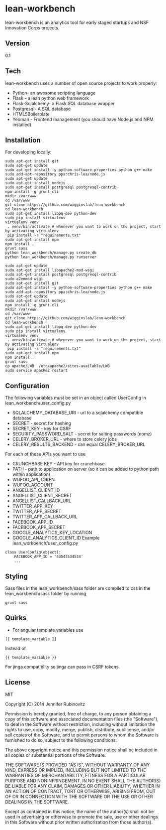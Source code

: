lean-workbench
=========

lean-workbench is an analytics tool for early staged startups and NSF Innovation Corps projects.


Version
-

0.1

Tech
-----------

lean-workbench uses a number of open source projects to work properly:

* Python- an awesome scripting language
* Flask - a lean python web framework
* Flask-Sqlalchemy- a Flask SQL database wrapper
* Postgresql- A SQL database
* HTML5Boilerplate
* Yeoman - Frontend management (you should have Node.js and NPM installed)
 
Installation
--------------
For developing locally:
```
sudo apt-get install git
sudo apt-get update
sudo apt-get install -y python-software-properties python g++ make
sudo add-apt-repository ppa:chris-lea/node.js
sudo apt-get update
sudo apt-get install nodejs
sudo apt-get install postgresql postgresql-contrib
npm install -g grunt-cli
mkdir /var/www
cd /var/www
git clone https://github.com/wigginslab/lean-workbench
cd lean-workbench
sudo apt-get install libpq-dev python-dev
sudo pip install virtualenv
virtualenv venv
 . venv/bin/activate # whenever you want to work on the project, start by activating virtualenv
 pip install -r "requirements.txt"
sudo apt-get install npm
npm install .
grunt sass
python lean_workbench/manage.py create_db
python lean_workbench/manage.py runserver 
```


```
sudo apt-get update
sudo apt-get install libapache2-mod-wsgi
sudo apt-get install postgresql postgresql-contrib 
sudo a2enmod wsgi 
sudo apt-get install git
sudo apt-get install -y python-software-properties python g++ make
sudo add-apt-repository ppa:chris-lea/node.js
sudo apt-get update
sudo apt-get install nodejs
npm install -g grunt-cli
mkdir /var/www
cd /var/www
git clone https://github.com/wigginslab/lean-workbench
cd lean-workbench
sudo apt-get install libpq-dev python-dev
sudo pip install virtualenv
virtualenv venv
 . venv/bin/activate # whenever you want to work on the project, start by activating virtualenv
 pip install -r "requirements.txt"
sudo apt-get install npm
npm install .
grunt sass
cp apache/LWB  /etc/apache2/sites-available/LWB
sudo service apache2 restart 
```
Configuration
--------------------
The following variables must be set in an object called UserConfig in lean_workbench/user_config.py

* SQLALCHEMY_DATABASE_URI - url to a sqlalchemy compatible database
* SECRET - secret for hashing
* SECRET_KEY - key for CSRF
* SECURITY_PASSWORD_SALT - secret for salting passwords (nomz)
* CELERY_BROKER_URL - where to store celery jobs
* CELERY_RESULTS_BACKEND - can equal CELERY_BROKER_URL

For each of these APIs you want to use

* CRUNCHBASE KEY - API key for crunchbase
* PATH - path to application on server (so it can be added to python path within application)
* WUFOO_API_TOKEN
* WUFOO_ACCOUNT
* ANGELLIST_CLIENT_ID
* ANGELLIST_CLIENT_SECRET
* ANGELLIST_CALLBACK_URL
* TWITTER_APP_KEY
* TWITTER_APP_SECRET
* TWITTER_APP_CALLBACK_URL
* FACEBOOK_APP_ID
* FACEBOOK_APP_SECRET
* GOOGLE_ANALYTICS_KEY_LOCATION
* GOOGLE_ANALYTICS_CLIENT_ID
Example lean_workbench/user_config.py
```
class UserConfig(object):
    FACEBOOK_APP_ID = '43543534534'
    ...
```

Styling
----
Sass files in the lean_workbench/sass folder are compiled to css in the lean_workbench/sass folder by running
```
grunt sass
```

Quirks
----
* For angular template variables use 
```
[[ template_variable ]]
```
Instead of 
```
{{ template_variable }}
```
For jinga compatiblity so jinga can pass in CSRF tokens.

License
-

MIT

Copyright (C) 2014 Jennifer Rubinovitz

Permission is hereby granted, free of charge, to any person obtaining a copy of this software and associated documentation files (the "Software"), to deal in the Software without restriction, including without limitation the rights to use, copy, modify, merge, publish, distribute, sublicense, and/or sell copies of the Software, and to permit persons to whom the Software is furnished to do so, subject to the following conditions:

The above copyright notice and this permission notice shall be included in all copies or substantial portions of the Software.

THE SOFTWARE IS PROVIDED "AS IS", WITHOUT WARRANTY OF ANY KIND, EXPRESS OR IMPLIED, INCLUDING BUT NOT LIMITED TO THE WARRANTIES OF MERCHANTABILITY, FITNESS FOR A PARTICULAR PURPOSE AND NONINFRINGEMENT. IN NO EVENT SHALL THE AUTHOR(S) BE LIABLE FOR ANY CLAIM, DAMAGES OR OTHER LIABILITY, WHETHER IN AN ACTION OF CONTRACT, TORT OR OTHERWISE, ARISING FROM, OUT OF OR IN CONNECTION WITH THE SOFTWARE OR THE USE OR OTHER DEALINGS IN THE SOFTWARE.

Except as contained in this notice, the name of the author(s) shall not be used in advertising or otherwise to promote the sale, use or other dealings in this Software without prior written authorization from those author(s).
